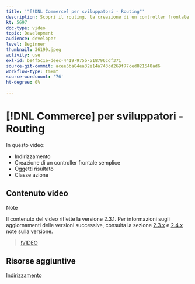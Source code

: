 ```yaml
---
title: '"[!DNL Commerce] per sviluppatori - Routing"'
description: Scopri il routing, la creazione di un controller frontale semplice, oggetti risultato, classe azione.
kt: 5697
doc-type: video
topic: Development
audience: developer
level: Beginner
thumbnail: 36199.jpeg
activity: use
exl-id: b94f5c1e-deec-4419-975b-518796cdf371
source-git-commit: acee5ba84ea32e14a743cd269f77ced821548ad6
workflow-type: tm+mt
source-wordcount: '76'
ht-degree: 0%

---
```


# [!DNL Commerce] per sviluppatori - Routing

In questo video:

- Indirizzamento
- Creazione di un controller frontale semplice
- Oggetti risultato
- Classe azione

## Contenuto video

>[!NOTE]
>
>Il contenuto del video riflette la versione 2.3.1. Per informazioni sugli aggiornamenti delle versioni successive, consulta la sezione [ 2.3.x](https://devdocs.magento.com/guides/v2.3/release-notes/bk-release-notes.html) e [2.4.x](https://devdocs.magento.com/guides/v2.4/release-notes/bk-release-notes.html) note sulla versione.

>[!VIDEO](https://video.tv.adobe.com/v/36199?quality=12&learn=on)

## Risorse aggiuntive

[Indirizzamento](https://devdocs.magento.com/guides/v2.4/extension-dev-guide/routing.html)

